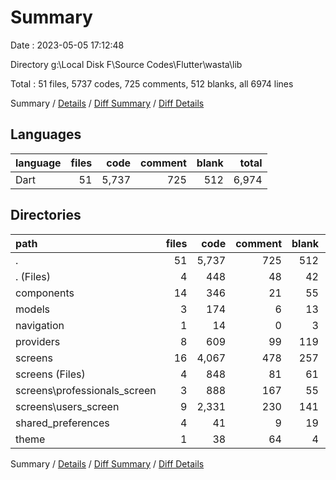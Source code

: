 # Summary

Date : 2023-05-05 17:12:48

Directory g:\\Local Disk F\\Source Codes\\Flutter\\wasta\\lib

Total : 51 files,  5737 codes, 725 comments, 512 blanks, all 6974 lines

Summary / [Details](details.md) / [Diff Summary](diff.md) / [Diff Details](diff-details.md)

## Languages
| language | files | code | comment | blank | total |
| :--- | ---: | ---: | ---: | ---: | ---: |
| Dart | 51 | 5,737 | 725 | 512 | 6,974 |

## Directories
| path | files | code | comment | blank | total |
| :--- | ---: | ---: | ---: | ---: | ---: |
| . | 51 | 5,737 | 725 | 512 | 6,974 |
| . (Files) | 4 | 448 | 48 | 42 | 538 |
| components | 14 | 346 | 21 | 55 | 422 |
| models | 3 | 174 | 6 | 13 | 193 |
| navigation | 1 | 14 | 0 | 3 | 17 |
| providers | 8 | 609 | 99 | 119 | 827 |
| screens | 16 | 4,067 | 478 | 257 | 4,802 |
| screens (Files) | 4 | 848 | 81 | 61 | 990 |
| screens\\professionals_screen | 3 | 888 | 167 | 55 | 1,110 |
| screens\\users_screen | 9 | 2,331 | 230 | 141 | 2,702 |
| shared_preferences | 4 | 41 | 9 | 19 | 69 |
| theme | 1 | 38 | 64 | 4 | 106 |

Summary / [Details](details.md) / [Diff Summary](diff.md) / [Diff Details](diff-details.md)